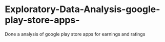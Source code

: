 # Exploratory-Data-Analysis-google-play-store-apps-
Done a analysis of google play store apps for earnings and ratings
